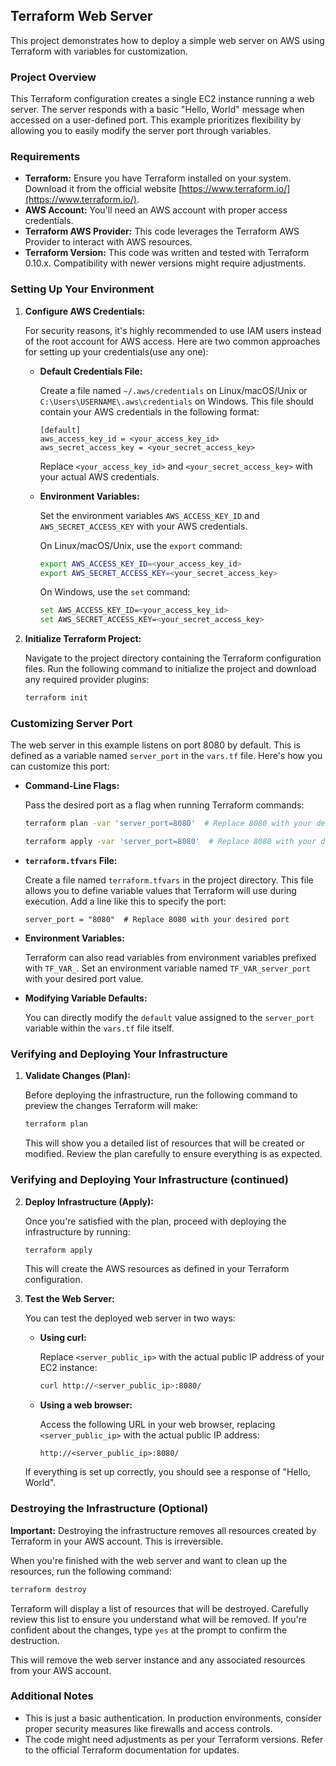 ## Terraform Web Server 

This project demonstrates how to deploy a simple web server on AWS using Terraform with variables for customization. 

### Project Overview

This Terraform configuration creates a single EC2 instance running a web server. The server responds with a basic "Hello, World" message when accessed on a user-defined port. This example prioritizes flexibility by allowing you to easily modify the server port through variables.

### Requirements

* **Terraform:** Ensure you have Terraform installed on your system. Download it from the official website [https://www.terraform.io/](https://www.terraform.io/).
* **AWS Account:** You'll need an AWS account with proper access credentials. 
* **Terraform AWS Provider:** This code leverages the Terraform AWS Provider to interact with AWS resources. 
* **Terraform Version:** This code was written and tested with Terraform 0.10.x. Compatibility with newer versions might require adjustments.

### Setting Up Your Environment

1. **Configure AWS Credentials:**

   For security reasons, it's highly recommended to use IAM users instead of the root account for AWS access. Here are two common approaches for setting up your credentials(use any one):

     * **Default Credentials File:**

        Create a file named `~/.aws/credentials` on Linux/macOS/Unix or `C:\Users\USERNAME\.aws\credentials` on Windows. This file should contain your AWS credentials in the following format:

        ```
        [default]
        aws_access_key_id = <your_access_key_id>
        aws_secret_access_key = <your_secret_access_key>
        ```

        Replace `<your_access_key_id>` and `<your_secret_access_key>` with your actual AWS credentials.

     * **Environment Variables:**

        Set the environment variables `AWS_ACCESS_KEY_ID` and `AWS_SECRET_ACCESS_KEY` with your AWS credentials.

        On Linux/macOS/Unix, use the `export` command:

        ```bash
        export AWS_ACCESS_KEY_ID=<your_access_key_id>
        export AWS_SECRET_ACCESS_KEY=<your_secret_access_key>
        ```

        On Windows, use the `set` command:

        ```bash
        set AWS_ACCESS_KEY_ID=<your_access_key_id>
        set AWS_SECRET_ACCESS_KEY=<your_secret_access_key>
        ```

2. **Initialize Terraform Project:**

   Navigate to the project directory containing the Terraform configuration files. Run the following command to initialize the project and download any required provider plugins:

   ```bash
   terraform init
   ```

### Customizing Server Port

The web server in this example listens on port 8080 by default. This is defined as a variable named `server_port` in the `vars.tf` file. Here's how you can customize this port:

* **Command-Line Flags:**

   Pass the desired port as a flag when running Terraform commands:

   ```bash
   terraform plan -var 'server_port=8080'  # Replace 8080 with your desired port
   ```

   ```bash
   terraform apply -var 'server_port=8080'  # Replace 8080 with your desired port
   ```

* **`terraform.tfvars` File:**

   Create a file named `terraform.tfvars` in the project directory. This file allows you to define variable values that Terraform will use during execution. Add a line like this to specify the port:

   ```
   server_port = "8080"  # Replace 8080 with your desired port
   ```

* **Environment Variables:**

   Terraform can also read variables from environment variables prefixed with `TF_VAR_`. Set an environment variable named `TF_VAR_server_port` with your desired port value.

* **Modifying Variable Defaults:**

   You can directly modify the `default` value assigned to the `server_port` variable within the `vars.tf` file itself.

### Verifying and Deploying Your Infrastructure

1. **Validate Changes (Plan):**

   Before deploying the infrastructure, run the following command to preview the changes Terraform will make:

   ```bash
   terraform plan
   ```

   This will show you a detailed list of resources that will be created or modified. Review the plan carefully to ensure everything is as expected.

### Verifying and Deploying Your Infrastructure (continued)

2. **Deploy Infrastructure (Apply):**

   Once you're satisfied with the plan, proceed with deploying the infrastructure by running:

   ```bash
   terraform apply
   ```

   This will create the AWS resources as defined in your Terraform configuration.

3. **Test the Web Server:**

   You can test the deployed web server in two ways:

   * **Using curl:**

     Replace `<server_public_ip>` with the actual public IP address of your EC2 instance:

     ```bash
     curl http://<server_public_ip>:8080/
     ```

   * **Using a web browser:**

     Access the following URL in your web browser, replacing `<server_public_ip>` with the actual public IP address:

     ```
     http://<server_public_ip>:8080/
     ```

   If everything is set up correctly, you should see a response of "Hello, World".

### Destroying the Infrastructure (Optional)

**Important:** Destroying the infrastructure removes all resources created by Terraform in your AWS account. This is irreversible. 

When you're finished with the web server and want to clean up the resources, run the following command:

```bash
terraform destroy
```

Terraform will display a list of resources that will be destroyed.  Carefully review this list to ensure you understand what will be removed.  If you're confident about the changes, type `yes` at the prompt to confirm the destruction.

This will remove the web server instance and any associated resources from your AWS account.

### Additional Notes

* This is just a basic authentication. In production environments, consider proper security measures like firewalls and access controls.
* The code might need adjustments as per your Terraform versions. Refer to the official Terraform documentation for updates.
